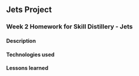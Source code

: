 ## Jets Project

### Week 2 Homework for Skill Distillery - Jets

#### Description

#### Technologies used

#### Lessons learned